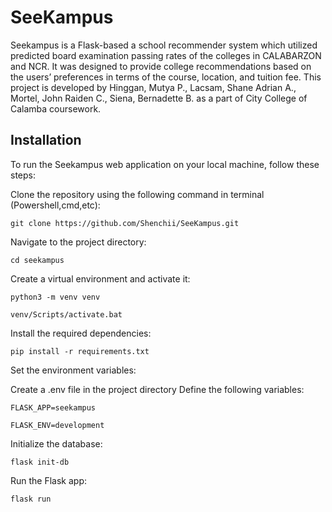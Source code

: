 # SeeKampus
Seekampus is a Flask-based a school recommender system which utilized predicted board examination passing rates of the colleges in CALABARZON and NCR. It was designed to provide college recommendations based on the users’ preferences in terms of the course, location, and tuition fee. This project is developed by Hinggan, Mutya P.,
Lacsam, Shane Adrian A.,
Mortel, John Raiden C.,
Siena, Bernadette B. as a part of City College of Calamba coursework.

## Installation
To run the Seekampus web application on your local machine, follow these steps:

Clone the repository using the following command in terminal (Powershell,cmd,etc):

`git clone https://github.com/Shenchii/SeeKampus.git`


Navigate to the project directory:

`cd seekampus`


Create a virtual environment and activate it:

`python3 -m venv venv`

`venv/Scripts/activate.bat`


Install the required dependencies:

`pip install -r requirements.txt`


Set the environment variables:

Create a .env file in the project directory
Define the following variables:

`FLASK_APP=seekampus`

`FLASK_ENV=development`


Initialize the database:

`flask init-db`

Run the Flask app:

`flask run`

